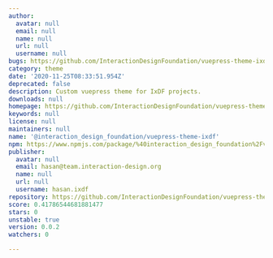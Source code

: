 ```yaml
---
author:
  avatar: null
  email: null
  name: null
  url: null
  username: null
bugs: https://github.com/InteractionDesignFoundation/vuepress-theme-ixdf/issues
category: theme
date: '2020-11-25T08:33:51.954Z'
deprecated: false
description: Custom vuepress theme for IxDF projects.
downloads: null
homepage: https://github.com/InteractionDesignFoundation/vuepress-theme-ixdf#readme
keywords: null
license: null
maintainers: null
name: '@interaction_design_foundation/vuepress-theme-ixdf'
npm: https://www.npmjs.com/package/%40interaction_design_foundation%2Fvuepress-theme-ixdf
publisher:
  avatar: null
  email: hasan@team.interaction-design.org
  name: null
  url: null
  username: hasan.ixdf
repository: https://github.com/InteractionDesignFoundation/vuepress-theme-ixdf
score: 0.41786544681881477
stars: 0
unstable: true
version: 0.0.2
watchers: 0

---
```


